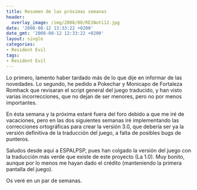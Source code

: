 ```yaml
---
title: Resumen de las próximas semanas
header:
  overlay_image: /img/2008/08/RE1Noti12.jpg
date: '2008-08-12 13:33:22 +0200'
date_gmt: '2008-08-12 12:33:22 +0200'
layout: single
categories:
- Resident Evil
tags:
- Resident Evil
---
```

Lo primero, lamento haber tardado más de lo que dije en informar de las novedades. 
Lo segundo, he pedido a Pokechar y Monicapo de Fortaleza Romhack que revisaran el 
script general del juego traducido, y han visto varias incorrecciones, que no dejan 
de ser menores, pero no por menos importantes.

En ésta semana y la próxima estaré fuera del foro debido a que me iré de vacaciones, 
pero en las dos siguientes semanas iré implementando las correcciones ortográficas 
para crear la versión 3.0, que debería ser ya la versión definitiva de la traducción 
del juego, a falta de posibles bugs de punteros.

Saludos desde aquí a ESPALPSP, pues han colgado la versión del juego con la traducción 
más verde que existe de este proyecto (La 1.0). Muy bonito, aunque por lo menos me hayan 
dado el crédito (manteniendo la primera pantalla del juego).

Os veré en un par de semanas.
